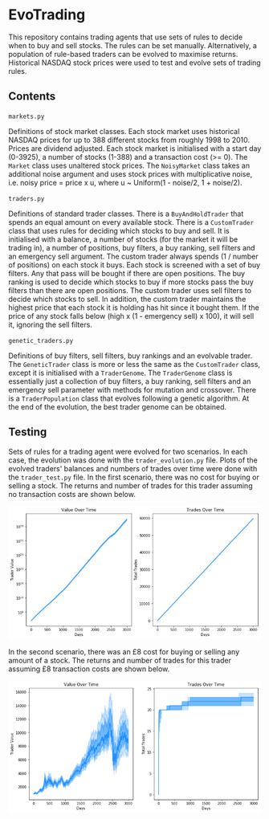 # EvoTrading

This repository contains trading agents that use sets of rules to decide when to buy and sell stocks. The rules can be set
manually. Alternatively, a population of rule-based traders can be evolved to maximise returns. Historical NASDAQ stock prices
were used to test and evolve sets of trading rules.

## Contents

`markets.py`

Definitions of stock market classes. Each stock market uses historical NASDAQ prices for up to 388 different stocks from roughly
1998 to 2010. Prices are dividend adjusted. Each stock market is initialised with a start day (0-3925), a number of stocks (1-388)
and a transaction cost (>= 0). The `Market` class uses unaltered stock prices. The `NoisyMarket` class takes an additional noise
argument and uses stock prices with multiplicative noise, i.e. noisy price = price x u, where u ~ Uniform(1 - noise/2, 1 + noise/2).

`traders.py`

Definitions of standard trader classes. There is a `BuyAndHoldTrader` that spends an equal amount on every available stock.
There is a `CustomTrader` class that uses rules for deciding which stocks to buy and sell. It is initialised with a balance, a
number of stocks (for the market it will be trading in), a number of positions, buy filters, a buy ranking, sell filters and an emergency sell argument. The custom trader always spends (1 / number of positions) on each stock it buys. Each stock is screened
with a set of buy filters. Any that pass will be bought if there are open positions. The buy ranking is used to decide which stocks
to buy if more stocks pass the buy filters than there are open positions. The custom trader uses sell filters to decide which stocks
to sell. In addition, the custom trader maintains the highest price that each stock it is holding has hit since it bought them. If
the price of any stock falls below (high x (1 - emergency sell) x 100), it will sell it, ignoring the sell filters.

`genetic_traders.py`

Definitions of buy filters, sell filters, buy rankings and an evolvable trader. The `GeneticTrader` class is more or less the
same as the `CustomTrader` class, except it is initialised with a `TraderGenome`. The `TraderGenome` class is essentially just a
collection of buy filters, a buy ranking, sell filters and an emergency sell parameter with methods for mutation and crossover.
There is a `TraderPopulation` class that evolves following a genetic algorithm. At the end of the evolution, the best trader genome
can be obtained.

## Testing

Sets of rules for a trading agent were evolved for two scenarios. In each case, the evolution was done with the `trader_evolution.py`
file. Plots of the evolved traders' balances and numbers of trades over time were done with the `trader_test.py` file. In the
first scenario, there was no cost for buying or selling a stock. The returns and number of trades for this trader assuming no transaction costs are shown below.

<p align="center">
  <img src="images/transaction_cost_0.png">
</p>

In the second scenario, there was an £8 cost for buying or selling any amount of a stock. The returns and number of trades for this
trader assuming £8 transaction costs are shown below.

<p align="center">
  <img src="images/transaction_cost_8.png">
</p>
